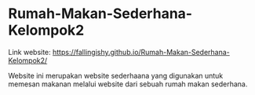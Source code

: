 # Rumah-Makan-Sederhana-Kelompok2
Link website: https://fallingishy.github.io/Rumah-Makan-Sederhana-Kelompok2/

Website ini merupakan website sederhaana yang digunakan untuk memesan makanan melalui website dari sebuah rumah makan sederhana.
